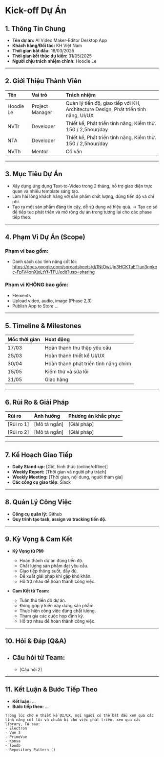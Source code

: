 # Kick-off Dự Án

## 1. Thông Tin Chung

- **Tên dự án:** AI Video Maker-Editor Desktop App
- **Khách hàng/Đối tác:** KH Việt Nam
- **Thời gian bắt đầu:** 18/03/2025
- **Thời gian kết thúc dự kiến:** 31/05/2025
- **Người chịu trách nhiệm chính:** Hoodie Le

---

## 2. Giới Thiệu Thành Viên

| Tên | Vai trò | Trách nhiệm |
| :-- | :-- | :-- |
| Hoodie Le | Project Manager | Quản lý tiến độ, giao tiếp với KH, Architecture Design, Phát triển tính năng, UI/UX |
| NVTr | Developer | Thiết kế, Phát triển tính năng, Kiểm thử. 150 / 2,5hour/day |
| NTA | Developer | Thiết kế, Phát triển tính năng, Kiểm thử. 150 / 2,5hour/day |
| NVTh | Mentor | Cố vấn |

---

## 3. Mục Tiêu Dự Án

- Xây dựng ứng dụng Text-to-Video trong 2 tháng, hỗ trợ giao diện trực quan và nhiều template sáng tạo.
- Làm hài lòng khách hàng với sản phẩm chất lượng, đúng tiến độ và chi phí.
- Tạo ra một sản phẩm đáng tin cậy, dễ sử dụng và hiệu quả. -> Tạo cơ sở để tiếp tục phát triển và mở rộng dự án trong tương lai cho các phase tiếp theo.

---

## 4. Phạm Vi Dự Án (Scope)

### Phạm vi bao gồm:

- Danh sách các tính năng cốt lõi: https://docs.google.com/spreadsheets/d/1NtOwUjn3HCKTaETIun3qnkec-Fp1V4xnXjoLtYf-TFU/edit?usp=sharing

### Phạm vi KHÔNG bao gồm:

- Elements
- Upload video, audio, image (Phase 2,3)
- Publish App to Store ...

---

## 5. Timeline & Milestones

| Mốc thời gian | Hoạt động                             |
| :------------ | :------------------------------------ |
| 17/03         | Hoàn thành thu thập yêu cầu           |
| 25/03         | Hoàn thành thiết kế UI/UX             |
| 30/04         | Hoàn thành phát triển tính năng chính |
| 15/05         | Kiểm thử và sửa lỗi                   |
| 31/05         | Giao hàng                             |

---

## 6. Rủi Ro & Giải Pháp

| Rủi ro     | Ảnh hưởng    | Phương án khắc phục |
| :--------- | :----------- | :------------------ |
| [Rủi ro 1] | [Mô tả ngắn] | [Giải pháp]         |
| [Rủi ro 2] | [Mô tả ngắn] | [Giải pháp]         |

---

## 7. Kế Hoạch Giao Tiếp

- **Daily Stand-up:** [Giờ, hình thức (online/offline)]
- **Weekly Report:** [Thời gian và người phụ trách]
- **Weekly Meeting:** [Thời gian, nội dung, người tham gia]
- **Các công cụ giao tiếp:** Slack

---

## 8. Quản Lý Công Việc

- **Công cụ quản lý:** Github
- **Quy trình tạo task, assign và tracking tiến độ.**

---

## 9. Kỳ Vọng & Cam Kết

- **Kỳ Vọng từ PM:**

  - Hoàn thành dự án đúng tiến độ.
  - Chất lượng sản phẩm đạt yêu cầu.
  - Giao tiếp thông suốt, đầy đủ.
  - Đề xuất giải pháp khi gặp khó khăn.
  - Hỗ trợ nhau để hoàn thành công việc.

- **Cam Kết từ Team:**
  - Tuân thủ tiến độ dự án.
  - Đóng góp ý kiến xây dựng sản phẩm.
  - Thực hiện công việc đúng chất lượng.
  - Tham gia các cuộc họp định kỳ.
  - Hỗ trợ nhau để hoàn thành công việc.

---

## 10. Hỏi & Đáp (Q&A)

- ## **Câu hỏi từ Team:**
  - [Câu hỏi 2]

---

## 11. Kết Luận & Bước Tiếp Theo

- **Kết luận:** ...
- **Bước tiếp theo:** ...

```
Trong lúc chờ e thiết kế UI/UX, mọi người có thể bắt đầu xem qua các tính năng cốt lõi và chuẩn bị cho việc phát triển, xem qua các library, FW sau:
- Electron
- Vue 3
- PrimeVue
- Konva
- lowdb
- Repository Pattern ()

```
